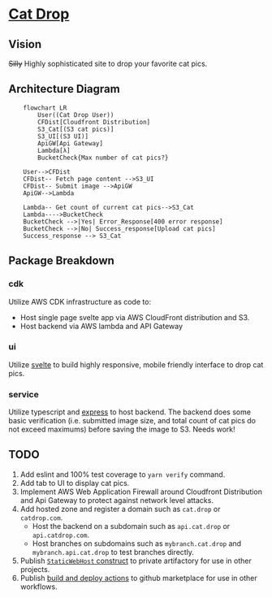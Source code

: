# [Cat Drop](https://d1f75un4ao3enu.cloudfront.net/)
## Vision
~~Silly~~ Highly sophisticated site to drop your favorite cat pics.

## Architecture Diagram
```mermaid
    flowchart LR
        User((Cat Drop User))
        CFDist[Cloudfront Distribution]
        S3_Cat[(S3 cat pics)]
        S3_UI[(S3 UI)]
        ApiGW[Api Gateway]
        Lambda[λ]
        BucketCheck{Max number of cat pics?}

    User-->CFDist
    CFDist-- Fetch page content -->S3_UI
    CFDist-- Submit image -->ApiGW
    ApiGW-->Lambda

    Lambda-- Get count of current cat pics-->S3_Cat
    Lambda---->BucketCheck
    BucketCheck -->|Yes| Error_Response[400 error response]
    BucketCheck -->|No| Success_response[Upload cat pics]
    Success_response --> S3_Cat
```

## Package Breakdown
### **cdk**
Utilize AWS CDK infrastructure as code to:
* Host single page svelte app via AWS CloudFront distribution and S3.
* Host backend via AWS lambda and API Gateway

### **ui**
Utilize [svelte](https://svelte.dev/docs) to build highly responsive, mobile friendly interface to drop cat pics.

### **service**
Utilize typescript and [express](https://www.npmjs.com/package/express) to host backend. The backend does some basic verification (i.e. submitted image size, and total count of cat pics do not exceed maximums) before saving the image to S3. Needs work!

## TODO
1. Add eslint and 100% test coverage to `yarn verify` command.
1. Add tab to UI to display cat pics.
1. Implement AWS Web Application Firewall around Cloudfront Distribution and Api Gateway to protect against network level attacks.
1. Add hosted zone and register a domain such as `cat.drop` or `catdrop.com`. 
    * Host the backend on a subdomain such as `api.cat.drop` or `api.catdrop.com`.
    * Host branches on subdomains such as `mybranch.cat.drop` and `mybranch.api.cat.drop` to test branches directly.
1. Publish [`StaticWebHost` construct](./cdk/src/StaticWebHost.ts) to private artifactory for use in other projects.
1. Publish [build and deploy actions](./.github/actions/) to github marketplace for use in other  workflows.